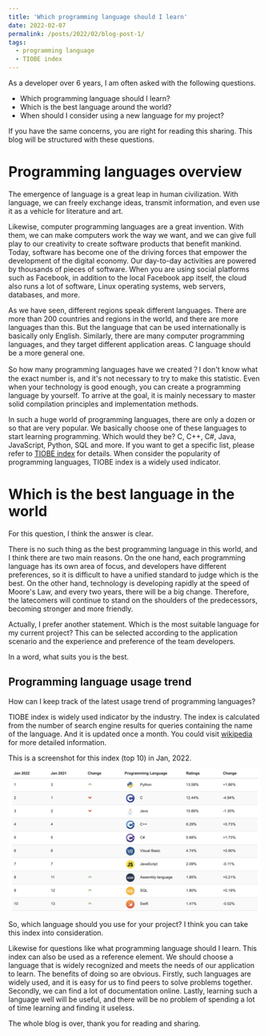 ```yaml
---
title: 'Which programming language should I learn'
date: 2022-02-07
permalink: /posts/2022/02/blog-post-1/
tags:
  - programming language
  - TIOBE index
---
```


As a developer over 6 years, I am often asked with the following questions.
- Which programming language should I learn?
- Which is the best language around the world?
- When should I consider using a new language for my project?

If you have the same concerns, you are right for reading this sharing. This blog will be structured with these questions.

Programming languages overview
======
The emergence of language is a great leap in human civilization. With language, we can freely exchange ideas, transmit information, and even use it as a vehicle for literature and art.

Likewise, computer programming languages are a great invention. With them, we can make computers work the way we want, and we can give full play to our creativity to create software products that benefit mankind. Today, software has become one of the driving forces that empower the development of the digital economy. Our day-to-day activities are powered by thousands of pieces of software.
When you are using social platforms such as Facebook, in addition to the local Facebook app itself, the cloud also runs a lot of software, Linux operating systems, web servers, databases, and more.

As we have seen, different regions speak different languages. There are more than 200 countries and regions in the world, and there are more languages than this. But the language that can be used internationally is basically only English. Similarly, there are many computer programming languages, and they target different application areas. C language should be a more general one.

So how many programming languages have we created？I don't know what the exact number is, and it's not necessary to try to make this statistic. Even when your technology is good enough, you can create a programming language by yourself. To arrive at the goal, it is mainly necessary to master solid compilation principles and implementation methods.

In such a huge world of programming languages, there are only a dozen or so that are very popular. We basically choose one of these languages to start learning programming.
Which would they be? C, C++, C#, Java, JavaScript, Python, SQL and more. If you want to get a specific list, please refer to [TIOBE index](https://www.tiobe.com/tiobe-index/) for details. When consider the popularity of programming languages, TIOBE index is a widely used indicator.

Which is the best language in the world
======
For this question, I think the answer is clear.

There is no such thing as the best programming language in this world, and I think there are two main reasons. On the one hand, each programming language has its own area of ​​focus, and developers have different preferences, so it is difficult to have a unified standard to judge which is the best. On the other hand, technology is developing rapidly at the speed of Moore's Law, and every two years, there will be a big change. Therefore, the latecomers will continue to stand on the shoulders of the predecessors, becoming stronger and more friendly.

Actually, I prefer another statement. Which is the most suitable language for my current project?
This can be selected according to the application scenario and the experience and preference of the team developers.

In a word, what suits you is the best.

Programming language usage trend
------
How can I keep track of the latest usage trend of programming languages?

TIOBE index is widely used indicator by the industry. The index is calculated from the number of search engine results for queries containing the name of the language. And it is updated once a month. You could visit [wikipedia](https://en.wikipedia.org/wiki/TIOBE_index) for more detailed information.

This is a screenshot for this index (top 10) in Jan, 2022.

![screenshot of TIOBE index in Jan 2022](images/2022-02-07-blog-post-1.png)

So, which language should you use for your project? I think you can take this index into consideration.

Likewise for questions like what programming language should I learn. This index can also be used as a reference element. We should choose a language that is widely recognized and meets the needs of our application to learn. The benefits of doing so are obvious. Firstly, such languages are widely used, and it is easy for us to find peers to solve problems together. Secondly, we can find a lot of documentation online. Lastly, learning such a language well will be useful, and there will be no problem of spending a lot of time learning and finding it useless.

The whole blog is over, thank you for reading and sharing.